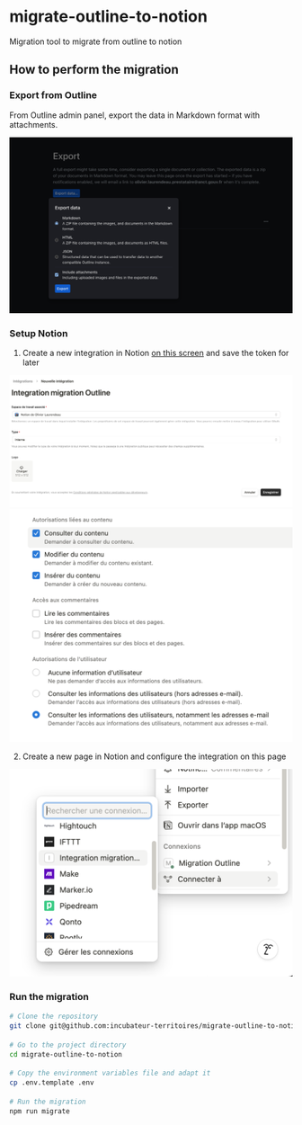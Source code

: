 # migrate-outline-to-notion
Migration tool to migrate from outline to notion

## How to perform the migration

### Export from Outline

From Outline admin panel, export the data in Markdown format with attachments.

![OutlineExport](./doc/images/OutlineExport.png)

### Setup Notion

1. Create a new integration in Notion [on this screen](https://www.notion.so/profile/integrations/form/new-integration) and save the token for later

![NotionIntegrationCreation](./doc/images/NotionIntegrationCreation.png)
![NotionIntegrationParameters](./doc/images/NotionIntegrationParameters.png)

2. Create a new page in Notion and configure the integration on this page

![NotionIntegrationPageConfiguration](./doc/images/NotionIntegrationPageConfiguration.png)

### Run the migration

```bash
# Clone the repository
git clone git@github.com:incubateur-territoires/migrate-outline-to-notion.git

# Go to the project directory
cd migrate-outline-to-notion

# Copy the environment variables file and adapt it
cp .env.template .env

# Run the migration
npm run migrate
```
